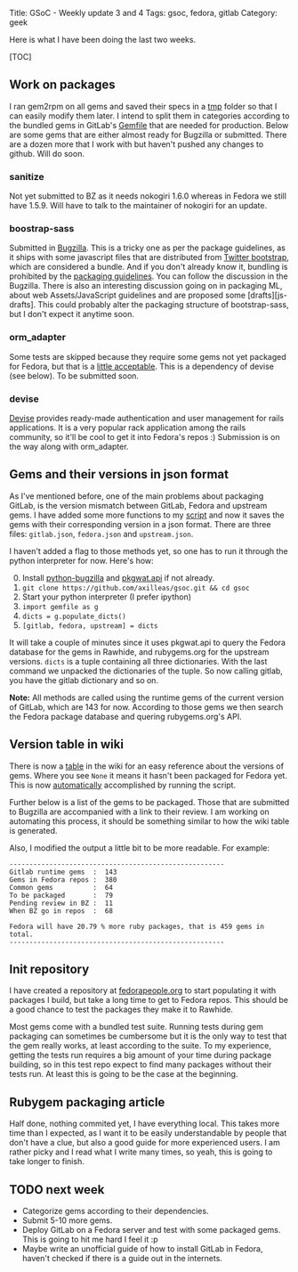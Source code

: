 Title: GSoC - Weekly update 3 and 4
Tags: gsoc, fedora, gitlab
Category: geek

Here is what I have been doing the last two weeks.

[TOC]

## Work on packages

I ran gem2rpm on all gems and saved their specs in a [tmp][tmp-specs] folder
so that I can easily modify them later. I intend to split them in categories
according to the bundled gems in GitLab's [Gemfile][] that are needed for production.
Below are some gems that are either almost ready for Bugzilla or submitted. There
are a dozen more that I work with but haven't pushed any changes to github. Will
do soon.

### sanitize

Not yet submitted to BZ as it needs nokogiri 1.6.0 whereas in Fedora
we still have 1.5.9. Will have to talk to the maintainer of nokogiri for an update.

### boostrap-sass

Submitted in [Bugzilla][bz-bootstrap]. This is a tricky one as per the package guidelines,
as it ships with some javascript files that are distributed from [Twitter bootstrap][tb],
which are considered a bundle. And if you don't already know it, bundling is
prohibited by the [packaging guidelines][bundle-guide]. You can follow the discussion
in the Bugzilla. There is also an interesting discussion going on in packaging ML,
about web Assets/JavaScript guidelines and are proposed some [drafts][js-drafts].
This could probably alter the packaging structure of bootstrap-sass, but I don't
expect it anytime soon.

### orm_adapter

Some tests are skipped because they require some gems not yet packaged for Fedora,
but that is a [little acceptable][list-test]. This is a dependency of devise (see
below). To be submitted soon.

### devise

[Devise][] provides ready-made authentication and user management for rails
applications. It is a very popular rack application among the rails community, so
it'll be cool to get it into Fedora's repos :)
Submission is on the way along with orm_adapter.


## Gems and their versions in json format

As I've mentioned before, one of the main problems about packaging GitLab, is
the version mismatch between GitLab, Fedora and upstream gems. I have added some
more functions to my [script][] and now it saves the gems with their corresponding
version in a json format. There are three files: `gitlab.json`, `fedora.json` and 
 `upstream.json`. 
 
I haven't added a flag to those methods yet, so one has to run it through the python
interpreter for now. Here's how:


0. Install [python-bugzilla][] and [pkgwat.api][] if not already.
1. `git clone https://github.com/axilleas/gsoc.git && cd gsoc`
2. Start your python interpreter (I prefer ipython)
3. `import gemfile as g`
4. `dicts = g.populate_dicts()`
5. `[gitlab, fedora, upstream] = dicts`

It will take a couple of minutes since it uses pkgwat.api to query the Fedora
database for the gems in Rawhide, and rubygems.org for the upstream versions.
`dicts` is a tuple containing all three dictionaries. With the last command we
unpacked the dictionaries of the tuple. So now calling gitlab, you have the gitlab
dictionary and so on.

**Note:** All methods are called using the runtime gems of the current version of 
GitLab, which are 143 for now. According to those gems we then search the Fedora
package database and quering rubygems.org's API.

## Version table in wiki

There is now a [table][] in the wiki for an easy reference about the versions
of gems. Where you see `None` it means it hasn't been packaged for Fedora yet.
This is now [automatically][table-script] accomplished by running the script. 

Further below is a list of the gems to be packaged. Those that are submitted to
Bugzilla are accompanied with a link to their review. I am working on automating
this process, it should be something similar to how the wiki table is generated.

Also, I modified the output a little bit to be more readable. For example:

    ------------------------------------------------------
    Gitlab runtime gems  :  143
    Gems in Fedora repos :  380
    Common gems          :  64
    To be packaged       :  79
    Pending review in BZ :  11
    When BZ go in repos  :  68

    Fedora will have 20.79 % more ruby packages, that is 459 gems in total.
    ------------------------------------------------------

## Init repository

I have created a repository at [fedorapeople.org][] to start populating it with packages
I build, but take a long time to get to Fedora repos. This should be a good chance
to test the packages they make it to Rawhide.

Most gems come with a bundled test suite. Running tests during gem packaging
can sometimes be cumbersome but it is the only way to test that the gem really
works, at least according to the suite. To my experience, getting the tests run
requires a big amount of your time during package building, so in this test repo
expect to find many packages without their tests run. At least this is going to
be the case at the beginning.

## Rubygem packaging article

Half done, nothing commited yet, I have everything local. This takes more time
than I expected, as I want it to be easily understandable by people that don't
have a clue, but also a good guide for more experienced users. I am rather picky
and I read what I write many times, so yeah, this is going to take longer to finish.

## TODO next week

- Categorize gems according to their dependencies.
- Submit 5-10 more gems.
- Deploy GitLab on a Fedora server and test with some packaged gems. This is going to hit me hard I feel it :p
- Maybe write an unofficial guide of how to install GitLab in Fedora, haven't checked if there is a guide out in the internets.

[fedorapeople.org]: http://repos.fedorapeople.org/repos/axilleas/gitlab/
[js-draft]: https://lists.fedoraproject.org/pipermail/packaging/2013-July/009304.html
[Gemfile]: https://github.com/gitlabhq/gitlabhq/blob/master/Gemfile#L11-L143
[list-test]: https://lists.fedoraproject.org/pipermail/ruby-sig/2013-July/001384.html
[Devise]: http://github.com/plataformatec/devise
[tmp-specs]: https://github.com/axilleas/fedora/tree/master/packages/tmp
[bz-bootstrap]: https://bugzilla.redhat.com/show_bug.cgi?id=982679
[bundle-guide]: https://fedoraproject.org/wiki/Packaging:Guidelines#Duplication_of_system_libraries
[tb]: https://github.com/twitter/bootstrap
[python-bugzilla]: https://fedorahosted.org/python-bugzilla/‎
[pkgwat.api]: http://pkgwat.readthedocs.org/en/latest/
[script]: https://github.com/axilleas/gsoc/blob/master/gemfile.py
[table]: https://fedoraproject.org/wiki/User:Axilleas/GitLab#Packages
[table-script]: https://github.com/axilleas/gsoc/blob/master/gemfile.py#L217
[tmp-specs]: https://github.com/axilleas/fedora/tree/master/packages/tmp
